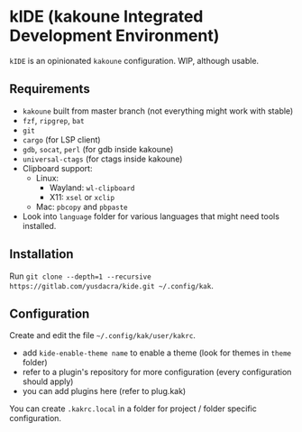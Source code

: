 # kIDE (**k**akoune **I**ntegrated **D**evelopment **E**nvironment)
`kIDE` is an opinionated `kakoune` configuration.
WIP, although usable.

## Requirements
- `kakoune` built from master branch (not everything might work with stable)
- `fzf`, `ripgrep`, `bat`
- `git`
- `cargo` (for LSP client)
- `gdb`, `socat`, `perl` (for gdb inside kakoune)
- `universal-ctags` (for ctags inside kakoune)
- Clipboard support:
    - Linux:
        - Wayland: `wl-clipboard`
        - X11: `xsel` or `xclip`
    - Mac: `pbcopy` and `pbpaste`
- Look into `language` folder for various languages that might need tools installed.

## Installation
Run `git clone --depth=1 --recursive https://gitlab.com/yusdacra/kide.git ~/.config/kak`.

## Configuration
Create and edit the file `~/.config/kak/user/kakrc`.
- add `kide-enable-theme name` to enable a theme (look for themes in `theme` folder)
- refer to a plugin's repository for more configuration (every configuration should apply)
- you can add plugins here (refer to plug.kak)

You can create `.kakrc.local` in a folder for project / folder specific configuration.
